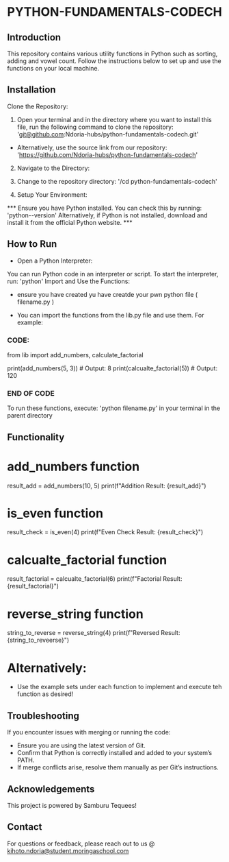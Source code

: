 # PYTHON-FUNDAMENTALS-CODECH


## Introduction

This repository contains various utility functions in Python such as sorting, adding and vowel count. Follow the instructions below to set up and use the functions on your local machine.


## Installation

Clone the Repository:

1. Open your terminal and in the directory where you want to install this file, run the following command to clone the repository:
'git@github.com:Ndoria-hubs/python-fundamentals-codech.git'

- Alternatively, use the source link from our repository: 'https://github.com/Ndoria-hubs/python-fundamentals-codech'

2. Navigate to the Directory:

3. Change to the repository directory: '/cd python-fundamentals-codech'

4. Setup Your Environment:

*** Ensure you have Python installed. You can check this by running: 'python--version'
Alternatively, if Python is not installed, download and install it from the official Python website. ***


## How to Run

- Open a Python Interpreter:

You can run Python code in an interpreter or script. To start the interpreter, run: 'python'
Import and Use the Functions:
* ensure you have created yu have creatde your pwn python file ( filename.py )

- You can import the functions from the lib.py file and use them. For example:

### CODE:
from lib import add_numbers, calculate_factorial

print(add_numbers(5, 3))       # Output: 8
print(calcualte_factorial(5))  # Output: 120

### END OF CODE

To run these functions, execute: 'python filename.py' in your terminal in the parent directory


## Functionality

# add_numbers function
result_add = add_numbers(10, 5)
print(f"Addition Result: {result_add}")

# is_even function
result_check = is_even(4)
print(f"Even Check Result: {result_check}")

# calcualte_factorial function
result_factorial = calcualte_factorial(6)
print(f"Factorial Result: {result_factorial}")

# reverse_string function
string_to_reverse = reverse_string(4)
print(f"Reversed Result: {string_to_reveerse}")

# Alternatively:
- Use the example sets under each function to implement and execute teh function as desired!



## Troubleshooting

If you encounter issues with merging or running the code:

- Ensure you are using the latest version of Git.
- Confirm that Python is correctly installed and added to your system’s PATH.
- If merge conflicts arise, resolve them manually as per Git’s instructions.


## Acknowledgements

This project is powered by Samburu Tequees!


## Contact

For questions or feedback, please reach out to us @ kihoto.ndoria@student.moringaschool.com